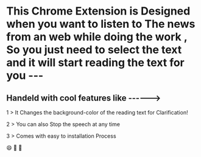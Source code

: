 # This **Chrome Extension** is Designed  when you want to listen to The news from an web while doing the work , So you just need to select the text and it will start reading the text for you   ---


 ## Handeld with cool features like ------>     
   
 1 >  It Changes the background-color of the reading text for Clarification!   
   
 2 >  You can also Stop the speech at any time    
   
 3 >  Comes with easy to installation Process

  :smile: :rocket: :book:

